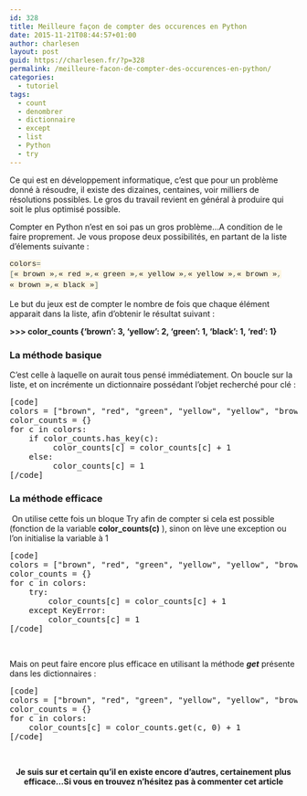 ```yaml
---
id: 328
title: Meilleure façon de compter des occurences en Python
date: 2015-11-21T08:44:57+01:00
author: charlesen
layout: post
guid: https://charlesen.fr/?p=328
permalink: /meilleure-facon-de-compter-des-occurences-en-python/
categories:
  - tutoriel
tags:
  - count
  - denombrer
  - dictionnaire
  - except
  - list
  - Python
  - try
---
```

Ce qui est en développement informatique, c&rsquo;est que pour un problème donné à résoudre, il existe des dizaines, centaines, voir milliers de résolutions possibles. Le gros du travail revient en général à produire qui soit le plus optimisé possible.

Compter en Python n&rsquo;est en soi pas un gros problème&#8230;A condition de le faire proprement. Je vous propose deux possibilités, en partant de la liste d&rsquo;élements suivante :

<span class="n" style="margin: 0px; padding: 0px; border: 0px; line-height: 18.85px; font-family: Menlo, Monaco, 'Andale Mono', 'lucida console', 'Courier New', monospace; font-size: 13px; vertical-align: baseline; white-space: pre; background-color: #fdf6e3;">colors</span><span class="o" style="margin: 0px; padding: 0px; border: 0px; line-height: 18.85px; font-family: Menlo, Monaco, 'Andale Mono', 'lucida console', 'Courier New', monospace; font-size: 13px; vertical-align: baseline; color: #586e75; white-space: pre; background-color: #fdf6e3;">=</span><span class="p" style="margin: 0px; padding: 0px; border: 0px; line-height: 18.85px; font-family: Menlo, Monaco, 'Andale Mono', 'lucida console', 'Courier New', monospace; font-size: 13px; vertical-align: baseline; color: #586e75; white-space: pre; background-color: #fdf6e3;">[</span><span class="s" style="margin: 0px; padding: 0px; border: 0px; line-height: 18.85px; font-family: Menlo, Monaco, 'Andale Mono', 'lucida console', 'Courier New', monospace; font-size: 13px; vertical-align: baseline; white-space: pre; background-color: #fdf6e3;">« brown »</span><span class="p" style="margin: 0px; padding: 0px; border: 0px; line-height: 18.85px; font-family: Menlo, Monaco, 'Andale Mono', 'lucida console', 'Courier New', monospace; font-size: 13px; vertical-align: baseline; color: #586e75; white-space: pre; background-color: #fdf6e3;">,</span><span class="s" style="margin: 0px; padding: 0px; border: 0px; line-height: 18.85px; font-family: Menlo, Monaco, 'Andale Mono', 'lucida console', 'Courier New', monospace; font-size: 13px; vertical-align: baseline; white-space: pre; background-color: #fdf6e3;">« red »</span><span class="p" style="margin: 0px; padding: 0px; border: 0px; line-height: 18.85px; font-family: Menlo, Monaco, 'Andale Mono', 'lucida console', 'Courier New', monospace; font-size: 13px; vertical-align: baseline; color: #586e75; white-space: pre; background-color: #fdf6e3;">,</span><span class="s" style="margin: 0px; padding: 0px; border: 0px; line-height: 18.85px; font-family: Menlo, Monaco, 'Andale Mono', 'lucida console', 'Courier New', monospace; font-size: 13px; vertical-align: baseline; white-space: pre; background-color: #fdf6e3;">« green »</span><span class="p" style="margin: 0px; padding: 0px; border: 0px; line-height: 18.85px; font-family: Menlo, Monaco, 'Andale Mono', 'lucida console', 'Courier New', monospace; font-size: 13px; vertical-align: baseline; color: #586e75; white-space: pre; background-color: #fdf6e3;">,</span><span class="s" style="margin: 0px; padding: 0px; border: 0px; line-height: 18.85px; font-family: Menlo, Monaco, 'Andale Mono', 'lucida console', 'Courier New', monospace; font-size: 13px; vertical-align: baseline; white-space: pre; background-color: #fdf6e3;">« yellow »</span><span class="p" style="margin: 0px; padding: 0px; border: 0px; line-height: 18.85px; font-family: Menlo, Monaco, 'Andale Mono', 'lucida console', 'Courier New', monospace; font-size: 13px; vertical-align: baseline; color: #586e75; white-space: pre; background-color: #fdf6e3;">,</span><span class="s" style="margin: 0px; padding: 0px; border: 0px; line-height: 18.85px; font-family: Menlo, Monaco, 'Andale Mono', 'lucida console', 'Courier New', monospace; font-size: 13px; vertical-align: baseline; white-space: pre; background-color: #fdf6e3;">« yellow »</span><span class="p" style="margin: 0px; padding: 0px; border: 0px; line-height: 18.85px; font-family: Menlo, Monaco, 'Andale Mono', 'lucida console', 'Courier New', monospace; font-size: 13px; vertical-align: baseline; color: #586e75; white-space: pre; background-color: #fdf6e3;">,</span><span class="s" style="margin: 0px; padding: 0px; border: 0px; line-height: 18.85px; font-family: Menlo, Monaco, 'Andale Mono', 'lucida console', 'Courier New', monospace; font-size: 13px; vertical-align: baseline; white-space: pre; background-color: #fdf6e3;">« brown »</span><span class="p" style="margin: 0px; padding: 0px; border: 0px; line-height: 18.85px; font-family: Menlo, Monaco, 'Andale Mono', 'lucida console', 'Courier New', monospace; font-size: 13px; vertical-align: baseline; color: #586e75; white-space: pre; background-color: #fdf6e3;">,</span><span class="s" style="margin: 0px; padding: 0px; border: 0px; line-height: 18.85px; font-family: Menlo, Monaco, 'Andale Mono', 'lucida console', 'Courier New', monospace; font-size: 13px; vertical-align: baseline; white-space: pre; background-color: #fdf6e3;">« brown »</span><span class="p" style="margin: 0px; padding: 0px; border: 0px; line-height: 18.85px; font-family: Menlo, Monaco, 'Andale Mono', 'lucida console', 'Courier New', monospace; font-size: 13px; vertical-align: baseline; color: #586e75; white-space: pre; background-color: #fdf6e3;">,</span><span class="s" style="margin: 0px; padding: 0px; border: 0px; line-height: 18.85px; font-family: Menlo, Monaco, 'Andale Mono', 'lucida console', 'Courier New', monospace; font-size: 13px; vertical-align: baseline; white-space: pre; background-color: #fdf6e3;">« black »</span><span class="p" style="margin: 0px; padding: 0px; border: 0px; line-height: 18.85px; font-family: Menlo, Monaco, 'Andale Mono', 'lucida console', 'Courier New', monospace; font-size: 13px; vertical-align: baseline; color: #586e75; white-space: pre; background-color: #fdf6e3;">]</span>

Le but du jeux est de compter le nombre de fois que chaque élément apparait dans la liste, afin d&rsquo;obtenir le résultat suivant :

**>>> color_counts {&lsquo;brown&rsquo;: 3, &lsquo;yellow&rsquo;: 2, &lsquo;green&rsquo;: 1, &lsquo;black&rsquo;: 1, &lsquo;red&rsquo;: 1}**

### La méthode basique

C&rsquo;est celle à laquelle on aurait tous pensé immédiatement. On boucle sur la liste, et on incrémente un dictionnaire possédant l&rsquo;objet recherché pour clé :

<pre xml:lang="python" lines="true">[code]<br />colors = ["brown", "red", "green", "yellow", "yellow", "brown", "brown", "black"]<br />color_counts = {}<br />for c in colors:<br />    if color_counts.has_key(c):<br />         color_counts[c] = color_counts[c] + 1<br />    else:<br />         color_counts[c] = 1<br />[/code]</pre>

### La méthode efficace

&nbsp;On utilise cette fois un bloque Try afin de compter si cela est possible (fonction de la variable&nbsp;**color_counts(c)**&nbsp;), sinon on lève une exception ou l&rsquo;on initialise la variable à 1

<pre xml:lang="python" lines="false">[code]<br />colors = ["brown", "red", "green", "yellow", "yellow", "brown", "brown", "black"]<br />color_counts = {}<br />for c in colors:<br />    try:<br />        color_counts[c] = color_counts[c] + 1<br />    except KeyError: <br />        color_counts[c] = 1<br />[/code]</pre>

&nbsp;

Mais on peut faire encore plus efficace en utilisant la méthode&nbsp;_**get**_&nbsp;présente dans les dictionnaires :

<pre xml:lang="css" lines="true">[code]<br />colors = ["brown", "red", "green", "yellow", "yellow", "brown", "brown", "black"]<br />color_counts = {}<br />for c in colors:<br />    color_counts[c] = color_counts.get(c, 0) + 1<br />[/code]</pre>

&nbsp;

<p style="text-align: center;">
  <strong>Je suis sur et certain qu&rsquo;il en existe encore d&rsquo;autres, certainement plus efficace&#8230;Si vous en trouvez n&rsquo;hésitez pas à commenter cet article</strong>
</p>